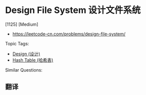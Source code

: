 # Design File System 设计文件系统

[1125] [Medium]

- https://leetcode-cn.com/problems/design-file-system/

Topic Tags:

- [Design (设计)](https://leetcode-cn.com/tag/design/)
- [Hash Table (哈希表)](https://leetcode-cn.com/tag/hash-table/)

Similar Questions:

## 翻译
